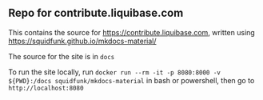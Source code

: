 ## Repo for contribute.liquibase.com

This contains the source for https://contribute.liquibase.com, written using https://squidfunk.github.io/mkdocs-material/

The source for the site is in `docs`

To run the site locally, run `docker run --rm -it -p 8080:8000 -v ${PWD}:/docs squidfunk/mkdocs-material` 
in bash or powershell, then go to `http://localhost:8080`